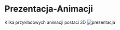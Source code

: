 # Prezentacja-Animacji
Kilka przykładowych animacji postaci 3D
![prezentacja](https://user-images.githubusercontent.com/26405115/137631615-9f94356f-914d-4999-83ed-88ea76108808.JPG)

